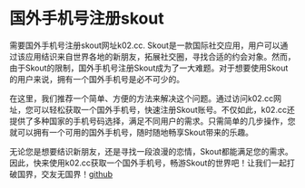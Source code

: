# 国外手机号注册skout

需要国外手机号注册skout网址k02.cc.  Skout是一款国际社交应用，用户可以通过该应用结识来自世界各地的新朋友，拓展社交圈，寻找合适的约会对象。然而，由于Skout的限制，国外手机号注册Skout成为了一大难题。对于想要使用Skout的用户来说，拥有一个国外手机号是必不可少的。

在这里，我们推荐一个简单、方便的方法来解决这个问题。通过访问k02.cc网址，您可以轻松获取一个国外手机号，快速注册Skout账号。不仅如此，k02.cc还提供了多种国家的手机号码选择，满足不同用户的需求。只需简单的几步操作，您就可以拥有一个可用的国外手机号，随时随地畅享Skout带来的乐趣。

无论您是想要结识新朋友，还是寻找一段浪漫的恋情，Skout都能满足您的需求。因此，快来使用k02.cc获取一个国外手机号，畅游Skout的世界吧！让我们一起打破国界，交友无国界！[github](https://github.com)